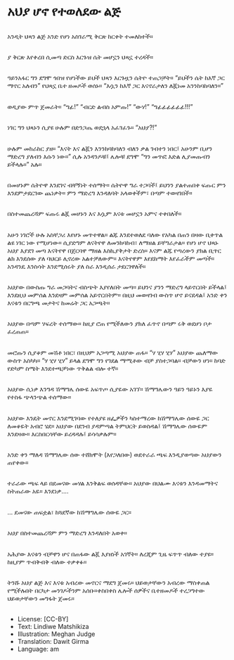 # አህያ ሆኖ የተወለደው ልጅ

##
አንዲት ህጻን ልጅ አንድ የሆነ አስገራሚ ቅርጽ ከርቀት ተመለከተች።

##
ያ ቅርጽ እየቀረበ ሲመጣ ድርስ እርጉዝ ሴት መሆኗን ህጻኗ ተረዳች።

##
ዓይንአፋር ግን ደግሞ ጎበዝ የሆነችው ይህች ህጻን እርጉዟን ሴትዮ ተጠጋቻት። “ይህችን ሴት ከእኛ ጋር ማኖር አለብን” የህጻኗ ቤተ ዘመዶች ወሰኑ። “እሷን ከእኛ ጋር እናኖራታለን ለጇነመ አንንከባከባለን።”

##
ወዲያው ምጥ ጀመራት። “ግፊ!” “ብርድ ልብስ አምጡ!” “ውሃ!” “ግፊፊፊፊፊፊ!!!”

##
ነገር ግን ህጻኑን ሲያዩ ሁሉም በድንጋጤ ወደኋላ አፈገፈጉ። “አህያ?!”

##
ሁሉም መከራከር ያዘ። “እናት እና ልጇን እንንከባከባለን ብለን ቃል ገብተን ነበር፤ አሁንም ቢሆን ማድረግ ያለብን እሱን ነው።” ሲሉ አንዳንዶቹ፤ ሌሎቹ ደግሞ “ግን መጥፎ እድል ሊያመጡብን ይችላሉ።” አሉ።

##
በመሆኑም ሴትዮዋ እንደገና ብቸኝነት ተሰማት። ሴትዮዋ ግራ ተጋባች፤ ይህንን ያልተጠበቀ ፍጡር ምን እንደምታደርገው ጨነቃት። ምን ማድረግ እንዳለባት አላወቀችም፣ በጣም ተወዛገበች።

##
በስተመጨረሻም ፍጡሩ ልጇ መሆኑን እና እሷም እናቱ መሆኗን አምና ተቀበለች።

##
አሁን ነገሮች ሁሉ አስቸጋሪ እየሆኑ መጥተዋል። ልጁ እንደተወለደ ባለው የአካል በጠን በዛው ቢቀጥል ልዩ ነገር ነው የሚሆነው። ሲያድግም ለናትየዋ ለመንከባከብ፣ ለማዘል ይቸግራታል። የሆነ ሆኖ ህጻኑ አህያ እያደገ መጣ እናትየዋ በጀርባዋ ማዘል እስኪያቅታት ድረስ። እናም ልጁ የጣረውን ያክል ቢጥር ልክ እንደሰው ያለ ባህርይ ሊኖረው አልተቻለውም። እናትየዋም እየደከማት እየፈራችም መጣች። አንዳንዴ እንስሳት እንደሚሰሩት ያለ ስራ እንዲሰራ ታደርገዋለች።

##
አህያው በውስጡ ግራ መጋባትና ብስጭት እያየለበት መጣ። ይህንና ያንን ማድረግ ላይኖርበት ይችላል፤ እንደዚህ መምሰል እንደዛም መምሰል አይኖርበትም። በዚህ መወዛገብ ውስጥ ሆኖ ይናደዳል፤ አንድ ቀን እናቱን በርግጫ መታትና ከመሬት ጋር አጋጫት።

##
አህያው በጣም ሃፍረት ተሰማው። ከዚያ ሮጠ የሚችለውን ያክለ ፈጥኖ በጣም ሩቅ ወደሆነ ቦታ ፈረጠጠ።

##
መሮጡን ሲያቆም መሽቶ ነበር፣ በዚህም አጋጣሚ አህያው ጠፋ። “ሃ ሂሃ ሂሃ” አህያው ጨለማው ውስጥ አስካካ። “ሃ ሂሃ ሂሃ” ይላል ደግሞ ግን የገደል ማሚቶው ብቻ ያስተጋባል። ብቻውን ሆነ። ከባድ የድካም ስሜት እንደተጫቻነው ጥቅልል ብሎ ተኛ።

##
አህያው ሲነቃ እንግዳ ሽማግሌ ሰውዬ አፍጥጦ ሲያዬው አገኘ። ሽማግሌውን ዓይን ዓይኑን እያዬ የተስፋ ጭላንጭል ተሰማው።

##
አህያው እንዴት መኖር እንደሚገባው የተለያዩ ዘፌዎችን ካስተማረው ከሽማግሌው ሰውዬ ጋር ለመቆዬት አብሮ ሄደ። አህያው በደንብ ያዳምጣል ትምህርት ይወስዳል፤ ሽማግሌው ሰውዬም እንደዛው። እርስበርሳቸው ይረዳዳሉ፤ ይሳሳቃሉም።

##
አንድ ቀን ማለዳ ሽማግሌው ሰው ተሸክሞት (እየጋለበው) ወደተራራ ጫፍ እንዲያወጣው አህያውን ጠየቀው።

##
ተራራው ጫፍ ላይ በደመናው መሃል እንቅልፍ ወሰዳቸው። አህያው በህልሙ እናቱን እንዳመማትና ስትጠራው አዬ። እንደነቃ….

##
… ደመናው ጠፍቷል፣ ከጓደኛው ከሽማግሌው ሰውዬ ጋር።

##
አህያ በስተመጨረሻም ምን ማድረግ እንዳለበት አወቀ።

##
አሕያው እናቱን ብቻዋን ሆና በጠፋው ልጇ እያዘነች አገኛት። ለረጂም ጊዜ ፍጥጥ ብለው ተያዩ። ከዚያም ጥብቅብቅ ብለው ተቃቀፉ።

##
ትንሹ አህያ ልጅ እና እናቱ አብረው መኖርና ማደግ ጀመሩ። ህይወታቸውን አብረው ማስቀጠል የሚችሉበት በርካታ መንገዶችንም አሰቡ።ቀስበቀስ ሌሎች ሰዎችና ቤተዘመዶች ተረጋግተው ህይወታቸውን መግፋት ጀመሩ።

##
* License: [CC-BY]
* Text: Lindiwe Matshikiza
* Illustration: Meghan Judge
* Translation: Dawit Girma
* Language: am
